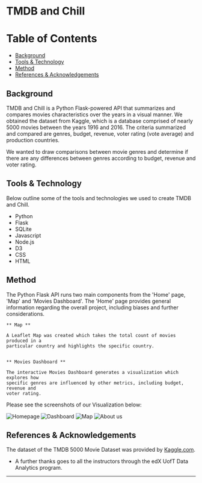 # TMDB and Chill


Table of Contents
=================

  * [Background](#background)
  * [Tools & Technology](#tools-&-technology)
  * [Method](#method)
  * [References & Acknowledgements](#references-&-acknowledgements)
  
  
  
## Background
  

TMDB and Chill is a Python Flask-powered API that summarizes and compares movies characteristics over the years in a visual manner. We obtained the dataset from Kaggle, which is a database comprised of nearly 5000 movies between the years 1916 and 2016. The criteria summarized and compared are genres, budget, revenue, voter rating (vote average) and production countries.

We wanted to draw comparisons between movie genres and determine if there are any differences between genres according to budget, revenue and voter rating. 


## Tools & Technology


Below outline some of the tools and technologies we used to create TMDB and Chill.

* Python
* Flask
* SQLite
* Javascript
* Node.js
* D3
* CSS
* HTML



## Method


The Python Flask API runs two main components from the 'Home' page, 'Map' and 'Movies Dashboard'. The 'Home' page provides general information regarding the overall project, including biases and further considerations.

    ** Map **

    A Leaflet Map was created which takes the total count of movies produced in a
    particular country and highlights the specific country. 


    ** Movies Dashboard ** 
    
    The interactive Movies Dashboard generates a visualization which explores how
    specific genres are influenced by other metrics, including budget, revenue and
    voter rating. 

Please see the screenshots of our Visualization below:

![Homepage](https://user-images.githubusercontent.com/119235680/234139739-326db13f-7294-4a4e-acdb-2b358c7015ba.png)
![Dashboard](https://user-images.githubusercontent.com/119235680/234139766-2f8604b5-f531-4e31-8592-4b6ce4b6e732.png)
![Map](https://user-images.githubusercontent.com/119235680/234139776-e0131ac2-7e70-4f30-9e88-310d284b2083.png)
![About us](https://user-images.githubusercontent.com/119235680/234139783-0d77893d-30d9-483c-8a49-caa09c32f2ef.png)


## References & Acknowledgements


The dataset of the TMDB 5000 Movie Dataset was provided by [Kaggle.com](https://www.kaggle.com/datasets/tmdb/tmdb-movie-metadata?resource=download&select=tmdb_5000_movies.csv).

* A further thanks goes to all the instructors through the edX UofT
                Data Analytics program. 


- - -


